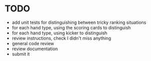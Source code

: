 # TODO
 - add unit tests for distinguishing between tricky ranking situations
  - for each hand type, using the scoring cards to distinguish
  - for each hand type, using kicker to distinguish
 - review instructions, check I didn't miss anything
 - general code review
 - review documentation
 - submit it

